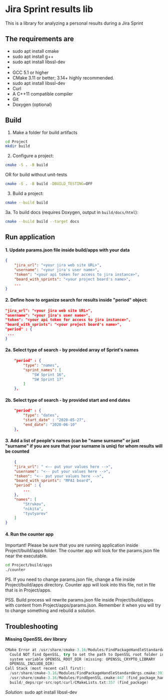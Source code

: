# Jira Sprint results lib

This is a library for analyzing a personal results during a Jira Sprint

## The requirements are

* sudo apt install cmake
* sudo apt install g++
* sudo apt install libssl-dev
* 
* GCC 5.1 or higher
* CMake 3.11 or better; 3.14+ highly recommended.
* sudo apt install libssl-dev
* Curl
* A C++11 compatible compiler
* Git
* Doxygen (optional)

## Build

1. Make a folder for build artifacts

```bash
cd Project
mkdir build
```

2. Configure a project:

```bash
cmake -S . -B build
```

OR for build without unit-tests 

```bash
cmake -S . -B build -DBUILD_TESTING=OFF
```

3. Build a project:

```bash
cmake --build build
```

3a. To build docs (requires Doxygen, output in `build/docs/html`):

```bash
cmake --build build --target docs
```

## Run application

#### 1. Update params.json file inside build/apps with your data

```json
{
    "jira_url": "<your jira web site URL>",
    "username": "<your jira's user name>",
    "token": "<your api token for access to jira instance>",
    "board_with_sprints": "<your project board's name>",
    ...
}
```

#### 2. Define how to organize search for results inside "period" object:

``` json
"jira_url": "<your jira web site URL>",
"username": "<your jira's user name>",
"token": "<your api token for access to jira instance>",
"board_with_sprints": "<your project board's name>",
"period" : {
 ...
}
```

#### 2a. Select type of search - by provided array of Sprint's names

```json
    "period" : {
        "type": "names",
        "sprint_names": [
            "SW Sprint 16",
            "SW Sprint 17"
        ]
    },
```
#### 2b. Select type of search - by provided start and end dates

```json
    "period" : {
        "type": "dates",
        "start_date" : "2020-05-27",
        "end_date": "2020-06-10"
    },
```

#### 3. Add a list of people's names (can be "name surname" or just "surname" if you are sure that your surname is uniq) for whom results will be counted

```json
    {
    "jira_url": " <-- put your values here -->",
    "username": "<-- put your values here -->",
    "token": "<-- put your values here -->",
    "board_with_sprints": "MPA1 board",
    "period" : {
        ...
    },
    "names": [
        "Strukov",
        "nikita",
        "tyutyarev"
    ]
}
```

#### 4. Run the counter app

Important! Please be sure that you are running application inside Project/build/apps folder. The counter app will look for the params.json file near the executable.

```bash
cd Project/build/apps
./counter
```

PS. If you need to change params.json file, change a file inside Project/build/apps directory. Counter app will look into this file, not in file that is in Project/apps.

PSS. Build process wil rewrite params.json file inside Project/build/apps with content from Project/apps/params.json. Remember it when you will try to change something and rebuild a solution.


## Troubleshooting

#### Missing OpenSSL dev library
```c++
CMake Error at /usr/share/cmake-3.16/Modules/FindPackageHandleStandardArgs.cmake:146 (message):
  Could NOT find OpenSSL, try to set the path to OpenSSL root folder in the
  system variable OPENSSL_ROOT_DIR (missing: OPENSSL_CRYPTO_LIBRARY
  OPENSSL_INCLUDE_DIR)
Call Stack (most recent call first):
  /usr/share/cmake-3.16/Modules/FindPackageHandleStandardArgs.cmake:393 (_FPHSA_FAILURE_MESSAGE)
  /usr/share/cmake-3.16/Modules/FindOpenSSL.cmake:447 (find_package_handle_standard_args)
  build/_deps/cpr-src/opt/curl/CMakeLists.txt:357 (find_package)
```

*Solution:* sudo apt install libssl-dev
